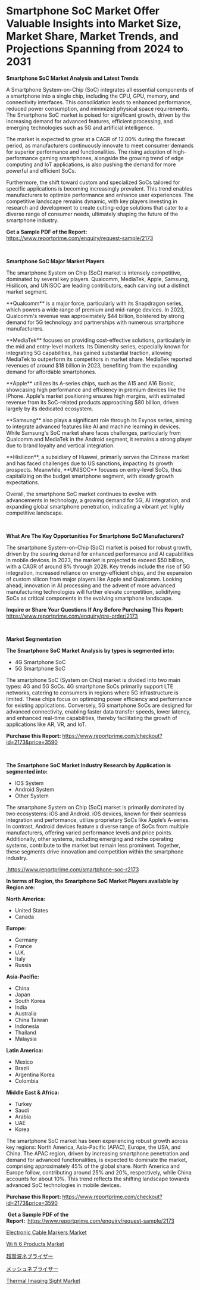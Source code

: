 <p><h1>Smartphone SoC Market Offer Valuable Insights into Market Size, Market Share, Market Trends, and Projections Spanning from 2024 to 2031</h1></p><p><strong>Smartphone SoC Market Analysis and Latest Trends</strong></p>
<p><p>A Smartphone System-on-Chip (SoC) integrates all essential components of a smartphone into a single chip, including the CPU, GPU, memory, and connectivity interfaces. This consolidation leads to enhanced performance, reduced power consumption, and minimized physical space requirements. The Smartphone SoC market is poised for significant growth, driven by the increasing demand for advanced features, efficient processing, and emerging technologies such as 5G and artificial intelligence.</p><p>The market is expected to grow at a CAGR of 12.00% during the forecast period, as manufacturers continuously innovate to meet consumer demands for superior performance and functionalities. The rising adoption of high-performance gaming smartphones, alongside the growing trend of edge computing and IoT applications, is also pushing the demand for more powerful and efficient SoCs.</p><p>Furthermore, the shift toward custom and specialized SoCs tailored for specific applications is becoming increasingly prevalent. This trend enables manufacturers to optimize performance and enhance user experiences. The competitive landscape remains dynamic, with key players investing in research and development to create cutting-edge solutions that cater to a diverse range of consumer needs, ultimately shaping the future of the smartphone industry.</p></p>
<p><strong>Get a Sample PDF of the Report:&nbsp;</strong> <a href="https://www.reportprime.com/enquiry/request-sample/2173">https://www.reportprime.com/enquiry/request-sample/2173</a></p>
<p>&nbsp;</p>
<p><strong>Smartphone SoC Major Market Players</strong></p>
<p><p>The smartphone System on Chip (SoC) market is intensely competitive, dominated by several key players. Qualcomm, MediaTek, Apple, Samsung, Hisilicon, and UNISOC are leading contributors, each carving out a distinct market segment.</p><p>**Qualcomm** is a major force, particularly with its Snapdragon series, which powers a wide range of premium and mid-range devices. In 2023, Qualcomm's revenue was approximately $44 billion, bolstered by strong demand for 5G technology and partnerships with numerous smartphone manufacturers.</p><p>**MediaTek** focuses on providing cost-effective solutions, particularly in the mid and entry-level markets. Its Dimensity series, especially known for integrating 5G capabilities, has gained substantial traction, allowing MediaTek to outperform its competitors in market share. MediaTek reported revenues of around $18 billion in 2023, benefiting from the expanding demand for affordable smartphones.</p><p>**Apple** utilizes its A-series chips, such as the A15 and A16 Bionic, showcasing high performance and efficiency in premium devices like the iPhone. Apple's market positioning ensures high margins, with estimated revenue from its SoC-related products approaching $80 billion, driven largely by its dedicated ecosystem.</p><p>**Samsung** also plays a significant role through its Exynos series, aiming to integrate advanced features like AI and machine learning in devices. While Samsung's SoC market share faces challenges, particularly from Qualcomm and MediaTek in the Android segment, it remains a strong player due to brand loyalty and vertical integration.</p><p>**Hisilicon**, a subsidiary of Huawei, primarily serves the Chinese market and has faced challenges due to US sanctions, impacting its growth prospects. Meanwhile, **UNISOC** focuses on entry-level SoCs, thus capitalizing on the budget smartphone segment, with steady growth expectations.</p><p>Overall, the smartphone SoC market continues to evolve with advancements in technology, a growing demand for 5G, AI integration, and expanding global smartphone penetration, indicating a vibrant yet highly competitive landscape.</p></p>
<p>&nbsp;</p>
<p><strong>What Are The Key Opportunities For Smartphone SoC Manufacturers?</strong></p>
<p><p>The smartphone System-on-Chip (SoC) market is poised for robust growth, driven by the soaring demand for enhanced performance and AI capabilities in mobile devices. In 2023, the market is projected to exceed $50 billion, with a CAGR of around 8% through 2028. Key trends include the rise of 5G integration, increased reliance on energy-efficient chips, and the expansion of custom silicon from major players like Apple and Qualcomm. Looking ahead, innovation in AI processing and the advent of more advanced manufacturing technologies will further elevate competition, solidifying SoCs as critical components in the evolving smartphone landscape.</p></p>
<p><strong>Inquire or Share Your Questions If Any Before Purchasing This Report:</strong> <a href="https://www.reportprime.com/enquiry/pre-order/2173">https://www.reportprime.com/enquiry/pre-order/2173</a></p>
<p>&nbsp;</p>
<p><strong>Market Segmentation</strong></p>
<p><strong>The Smartphone SoC Market Analysis by types is segmented into:</strong></p>
<p><ul><li>4G Smartphone SoC</li><li>5G Smartphone SoC</li></ul></p>
<p><p>The smartphone SoC (System on Chip) market is divided into two main types: 4G and 5G SoCs. 4G smartphone SoCs primarily support LTE networks, catering to consumers in regions where 5G infrastructure is limited. These chips focus on optimizing power efficiency and performance for existing applications. Conversely, 5G smartphone SoCs are designed for advanced connectivity, enabling faster data transfer speeds, lower latency, and enhanced real-time capabilities, thereby facilitating the growth of applications like AR, VR, and IoT.</p></p>
<p><strong>Purchase this Report:&nbsp;</strong><a href="https://www.reportprime.com/checkout?id=2173&price=3590">https://www.reportprime.com/checkout?id=2173&price=3590</a></p>
<p>&nbsp;</p>
<p><strong>The Smartphone SoC Market Industry Research by Application is segmented into:</strong></p>
<p><ul><li>IOS System</li><li>Android System</li><li>Other System</li></ul></p>
<p><p>The smartphone System on Chip (SoC) market is primarily dominated by two ecosystems: iOS and Android. iOS devices, known for their seamless integration and performance, utilize proprietary SoCs like Apple’s A-series. In contrast, Android devices feature a diverse range of SoCs from multiple manufacturers, offering varied performance levels and price points. Additionally, other systems, including emerging and niche operating systems, contribute to the market but remain less prominent. Together, these segments drive innovation and competition within the smartphone industry.</p></p>
<p><a href="https://www.reportprime.com/smartphone-soc-r2173">&nbsp;https://www.reportprime.com/smartphone-soc-r2173</a></p>
<p><strong>In terms of Region, the Smartphone SoC Market Players available by Region are:</strong></p>
<p>
    <p> <strong> North America: </strong>
        <ul>
            <li>United States</li>
            <li>Canada</li>
        </ul>
        </p> 
    <p> <strong> Europe: </strong>
        <ul>
            <li>Germany</li>
            <li>France</li>
            <li>U.K.</li>
            <li>Italy</li>
            <li>Russia</li>
        </ul>
        </p> 
    <p> <strong> Asia-Pacific: </strong>
        <ul>
            <li>China</li>
            <li>Japan</li>
            <li>South Korea</li>
            <li>India</li>
            <li>Australia</li>
            <li>China Taiwan</li>
            <li>Indonesia</li>
            <li>Thailand</li>
            <li>Malaysia</li>
        </ul>
        </p> 
    <p> <strong> Latin America: </strong>
        <ul>
            <li>Mexico</li>
            <li>Brazil</li>
            <li>Argentina Korea</li>
            <li>Colombia</li>
        </ul>
        </p> 
    <p> <strong> Middle East & Africa: </strong>
        <ul>
            <li>Turkey</li>
            <li>Saudi</li>
            <li>Arabia</li>
            <li>UAE</li>
            <li>Korea</li>
        </ul>
    </p>
    </p>
<p><p>The smartphone SoC market has been experiencing robust growth across key regions: North America, Asia-Pacific (APAC), Europe, the USA, and China. The APAC region, driven by increasing smartphone penetration and demand for advanced functionalities, is expected to dominate the market, comprising approximately 45% of the global share. North America and Europe follow, contributing around 25% and 20%, respectively, while China accounts for about 10%. This trend reflects the shifting landscape towards advanced SoC technologies in mobile devices.</p></p>
<p><strong>Purchase this Report: </strong><a href="https://www.reportprime.com/checkout?id=2173&price=3590">https://www.reportprime.com/checkout?id=2173&price=3590</a></p>
<p>&nbsp;<strong>Get a Sample PDF of the Report:&nbsp;&nbsp;</strong><a href="https://www.reportprime.com/enquiry/request-sample/2173">https://www.reportprime.com/enquiry/request-sample/2173</a></p>
<p><strong></strong></p>
<p><p><a href="https://github.com/BretDuke76/Market-Research-Report-List-1/blob/main/electronic-cable-markers-market.md">Electronic Cable Markers Market</a></p><p><a href="https://github.com/JubayerMia832/Market-Research-Report-List-1/blob/main/wi-fi-6-products-market.md">Wi fi 6 Products Market</a></p><p><a href="https://medium.com/@rudysimonis2023/%E8%B6%85%E9%9F%B3%E6%B3%A2%E5%BC%8F%E3%83%8D%E3%83%96%E3%83%A9%E3%82%A4%E3%82%B6%E3%83%BC%E5%B8%82%E5%A0%B4-%E3%82%B0%E3%83%AD%E3%83%BC%E3%83%90%E3%83%AB%E5%B8%82%E5%A0%B4%E5%8B%95%E5%90%91%E3%81%A8%E8%B2%A9%E5%A3%B2%E3%83%88%E3%83%AC%E3%83%B3%E3%83%892024%E5%B9%B4%E3%81%8B%E3%82%892031%E5%B9%B4-98a66bdaffb7">超音波ネブライザー</a></p><p><a href="https://medium.com/@rudysimonis2023/2024%E5%B9%B4%E3%81%8B%E3%82%892031%E5%B9%B4%E3%81%BE%E3%81%A7%E3%81%AE%E3%83%A1%E3%83%83%E3%82%B7%E3%83%A5%E3%83%8D%E3%83%96%E3%83%A9%E3%82%A4%E3%82%B6%E3%83%BC%E5%B8%82%E5%A0%B4%E3%81%AE%E6%88%90%E9%95%B7%E8%A6%8B%E9%80%9A%E3%81%97%E3%81%AF-%E5%B9%B4%E5%B9%B3%E5%9D%87%E6%88%90%E9%95%B7%E7%8E%87-cagr-%E3%81%8C6-4-%E3%81%A7-%E3%82%A2%E3%83%97%E3%83%AA%E3%82%B1%E3%83%BC%E3%82%B7%E3%83%A7%E3%83%B3-%E5%9C%B0%E5%9F%9F%E5%88%A5%E8%A6%8B%E9%80%9A%E3%81%97-%E5%8F%8E%E7%9B%8A%E3%81%AB%E3%82%88%E3%82%8B%E5%B8%82%E5%A0%B4%E3%81%AE%E3%83%88%E3%83%AC%E3%83%B3%E3%83%89%E5%88%86%E6%9E%90%E3%81%8C%E8%A1%8C%E3%82%8F%E3%82%8C%E3%81%A6%E3%81%84%E3%81%BE%E3%81%99-fa7d502ba8ab">メッシュネブライザー</a></p><p><a href="https://medium.com/@yeie266/future-trends-in-global-thermal-imaging-sight-market-market-insights-and-analysis-from-2024-to-93ec881fb8e9">Thermal Imaging Sight Market</a></p></p>
